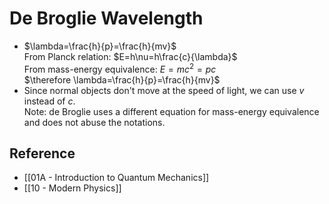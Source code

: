 # De Broglie Wavelength

- $\lambda=\frac{h}{p}=\frac{h}{mv}$  
 From Planck relation: $E=h\nu=h\frac{c}{\lambda}$  
 From mass-energy equivalence: $E=mc^2=pc$  
 $\therefore \lambda=\frac{h}{p}=\frac{h}{mv}$
- Since normal objects don't move at the speed of light, we can use $v$ instead of $c$.  
 Note: de Broglie uses a different equation for mass-energy equivalence and does not abuse the notations.

## Reference

- [[01A - Introduction to Quantum Mechanics]]
- [[10 - Modern Physics]]
